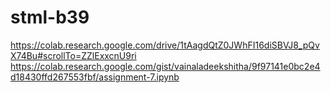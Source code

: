 # stml-b39
https://colab.research.google.com/drive/1tAagdQtZ0JWhFI16diSBVJ8_pQvX74Bu#scrollTo=ZZlExxcnU9ri
https://colab.research.google.com/gist/vainaladeekshitha/9f97141e0bc2e4d18430ffd267553fbf/assignment-7.ipynb
